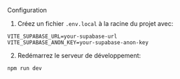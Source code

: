 Configuration

1. Créez un fichier `.env.local` à la racine du projet avec:

```
VITE_SUPABASE_URL=your-supabase-url
VITE_SUPABASE_ANON_KEY=your-supabase-anon-key
```

2. Redémarrez le serveur de développement:

```
npm run dev
```
